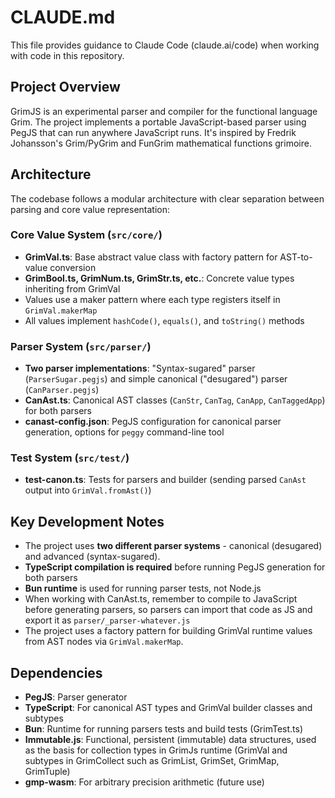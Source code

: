 # CLAUDE.md

This file provides guidance to Claude Code (claude.ai/code) when working with code in this repository.

## Project Overview

GrimJS is an experimental parser and compiler for the functional language Grim. The project implements a portable JavaScript-based parser using PegJS that can run anywhere JavaScript runs. It's inspired by Fredrik Johansson's Grim/PyGrim and FunGrim mathematical functions grimoire.

## Architecture

The codebase follows a modular architecture with clear separation between parsing and core value representation:

### Core Value System (`src/core/`)
- **GrimVal.ts**: Base abstract value class with factory pattern for AST-to-value conversion
- **GrimBool.ts, GrimNum.ts, GrimStr.ts, etc.**: Concrete value types inheriting from GrimVal
- Values use a maker pattern where each type registers itself in `GrimVal.makerMap`
- All values implement `hashCode()`, `equals()`, and `toString()` methods

### Parser System (`src/parser/`)
- **Two parser implementations**: "Syntax-sugared" parser (`ParserSugar.pegjs`) and simple canonical ("desugared") parser (`CanParser.pegjs`)
- **CanAst.ts**: Canonical AST classes (`CanStr`, `CanTag`, `CanApp`, `CanTaggedApp`) for both parsers
- **canast-config.json**: PegJS configuration for canonical parser generation, options for `peggy` command-line tool

### Test System (`src/test/`)
- **test-canon.ts**: Tests for parsers and builder (sending parsed `CanAst` output into `GrimVal.fromAst()`)

## Key Development Notes

- The project uses **two different parser systems** - canonical (desugared) and advanced (syntax-sugared).
- **TypeScript compilation is required** before running PegJS generation for both parsers
- **Bun runtime** is used for running parser tests, not Node.js
- When working with CanAst.ts, remember to compile to JavaScript before generating parsers, so parsers can import that code as JS and export it as `parser/_parser-whatever.js`
- The project uses a factory pattern for building GrimVal runtime values from AST nodes via `GrimVal.makerMap`.

## Dependencies

- **PegJS**: Parser generator
- **TypeScript**: For canonical AST types and GrimVal builder classes and subtypes
- **Bun**: Runtime for running parsers tests and build tests (GrimTest.ts)
- **Immutable.js**: Functional, persistent (immutable) data structures, used as the basis for collection types in GrimJs runtime (GrimVal and subtypes in GrimCollect such as GrimList, GrimSet, GrimMap, GrimTuple)
- **gmp-wasm**: For arbitrary precision arithmetic (future use)
